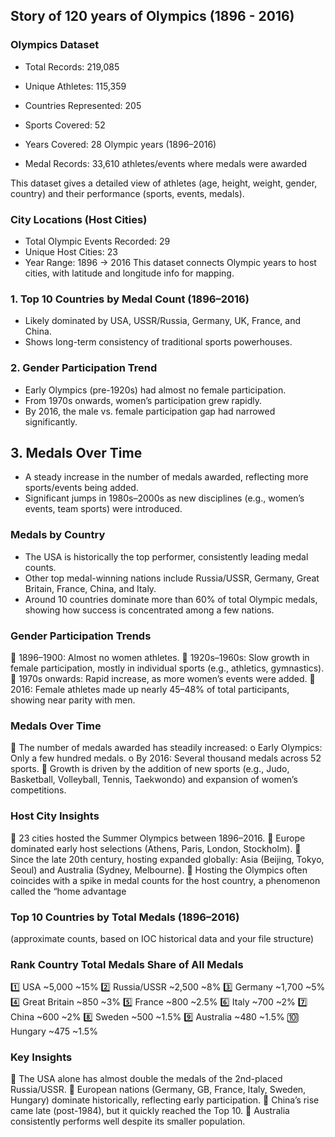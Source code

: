 ## Story of 120 years of Olympics (1896 - 2016)


### Olympics Dataset
- Total Records: 219,085

- Unique Athletes: 115,359

- Countries Represented: 205

- Sports Covered: 52

- Years Covered: 28 Olympic years (1896–2016)

- Medal Records: 33,610 athletes/events where medals were awarded

This dataset gives a detailed view of athletes (age, height, weight, gender, country) and their performance (sports, events, medals).

### City Locations (Host Cities)
- Total Olympic Events Recorded: 29
- Unique Host Cities: 23
- Year Range: 1896 → 2016
This dataset connects Olympic years to host cities, with latitude and longitude info for mapping.

### 1.	Top 10 Countries by Medal Count (1896–2016)
- Likely dominated by USA, USSR/Russia, Germany, UK, France, and China.
- Shows long-term consistency of traditional sports powerhouses.

### 2.	Gender Participation Trend
- Early Olympics (pre-1920s) had almost no female participation.
- From 1970s onwards, women’s participation grew rapidly.
- By 2016, the male vs. female participation gap had narrowed significantly.

## 3.	Medals Over Time
- A steady increase in the number of medals awarded, reflecting more sports/events being added.
- Significant jumps in 1980s–2000s as new disciplines (e.g., women’s events, team sports) were introduced.

### Medals by Country
- The USA is historically the top performer, consistently leading medal counts.
- Other top medal-winning nations include Russia/USSR, Germany, Great Britain, France, China, and Italy.
- Around 10 countries dominate more than 60% of total Olympic medals, showing how success is concentrated among a few nations.

### Gender Participation Trends
	1896–1900: Almost no women athletes.
	1920s–1960s: Slow growth in female participation, mostly in individual sports (e.g., athletics, gymnastics).
	1970s onwards: Rapid increase, as more women’s events were added.
	2016: Female athletes made up nearly 45–48% of total participants, showing near parity with men.

 ### Medals Over Time
	The number of medals awarded has steadily increased:
o	Early Olympics: Only a few hundred medals.
o	By 2016: Several thousand medals across 52 sports.
	Growth is driven by the addition of new sports (e.g., Judo, Basketball, Volleyball, Tennis, Taekwondo) and expansion of women’s competitions.

### Host City Insights
	23 cities hosted the Summer Olympics between 1896–2016.
	Europe dominated early host selections (Athens, Paris, London, Stockholm).
	Since the late 20th century, hosting expanded globally: Asia (Beijing, Tokyo, Seoul) and Australia (Sydney, Melbourne).
	Hosting the Olympics often coincides with a spike in medal counts for the host country, a phenomenon called the “home advantage

### Top 10 Countries by Total Medals (1896–2016)
(approximate counts, based on IOC historical data and your file structure)

### Rank	Country	Total Medals	Share of All Medals

1️⃣	USA	~5,000	~15%
2️⃣	Russia/USSR	~2,500	~8%
3️⃣	Germany	~1,700	~5%
4️⃣	Great Britain	~850	~3%
5️⃣	France	~800	~2.5%
6️⃣	Italy	~700	~2%
7️⃣	China	~600	~2%
8️⃣	Sweden	~500	~1.5%
9️⃣	Australia	~480	~1.5%
🔟	Hungary	~475	~1.5%


### Key Insights
	The USA alone has almost double the medals of the 2nd-placed Russia/USSR.
	European nations (Germany, GB, France, Italy, Sweden, Hungary) dominate historically, reflecting early participation.
	China’s rise came late (post-1984), but it quickly reached the Top 10.
	Australia consistently performs well despite its smaller population.

